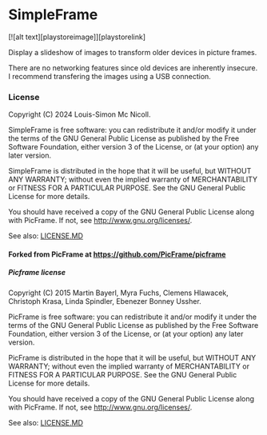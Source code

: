 # SimpleFrame

[![alt text][playstoreimage]][playstorelink]

[fdroidimage]: https://fdroid.gitlab.io/artwork/badge/get-it-on.png
[fdroidlink]: https://fdroid.gitlab.io/artwork/badge/get-it-on.png

Display a slideshow of images to transform older devices in picture frames.

There are no networking features since old devices are inherently insecure. I recommend transfering the images using a USB connection.

### License

Copyright (C) 2024 Louis-Simon Mc Nicoll.

SimpleFrame is free software: you can redistribute it and/or modify
it under the terms of the GNU General Public License as published by
the Free Software Foundation, either version 3 of the License, or
(at your option) any later version.

SimpleFrame is distributed in the hope that it will be useful,
but WITHOUT ANY WARRANTY; without even the implied warranty of
MERCHANTABILITY or FITNESS FOR A PARTICULAR PURPOSE.  See the
GNU General Public License for more details.

You should have received a copy of the GNU General Public License
along with PicFrame.  If not, see <http://www.gnu.org/licenses/>.

See also: [LICENSE.MD](LICENSE.MD)

#### Forked from PicFrame at https://github.com/PicFrame/picframe

##### Picframe license

Copyright (C) 2015 Martin Bayerl, Myra Fuchs, Clemens Hlawacek, Christoph Krasa, Linda Spindler, Ebenezer Bonney Ussher.

PicFrame is free software: you can redistribute it and/or modify
it under the terms of the GNU General Public License as published by
the Free Software Foundation, either version 3 of the License, or
(at your option) any later version.

PicFrame is distributed in the hope that it will be useful,
but WITHOUT ANY WARRANTY; without even the implied warranty of
MERCHANTABILITY or FITNESS FOR A PARTICULAR PURPOSE.  See the
GNU General Public License for more details.

You should have received a copy of the GNU General Public License
along with PicFrame.  If not, see <http://www.gnu.org/licenses/>.

See also: [LICENSE.MD](LICENSE.MD)
